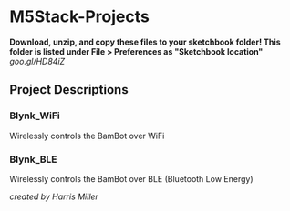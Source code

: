 # M5Stack-Projects

**Download, unzip, and copy these files to your sketchbook folder! This folder is listed under File > Preferences as "Sketchbook location"**
*goo.gl/HD84iZ*

## Project Descriptions
### Blynk_WiFi
Wirelessly controls the BamBot over WiFi

### Blynk_BLE
Wirelessly controls the BamBot over BLE (Bluetooth Low Energy)

*created by Harris Miller*

